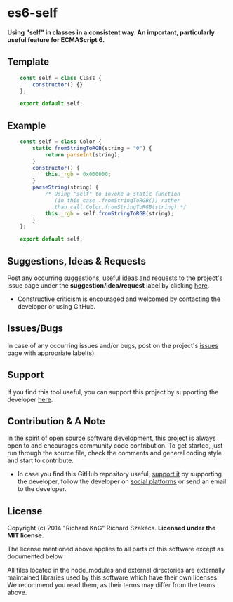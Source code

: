 es6-self
========
__Using "self" in classes in a consistent way. An important, particularly useful feature for ECMAScript 6.__

Template
--------
```javascript
    const self = class Class {
        constructor() {}
    };

    export default self;
```
Example
-------
```javascript
    const self = class Color {
        static fromStringToRGB(string = "0") {
            return parseInt(string);
        }
        constructor() {
            this._rgb = 0x000000;
        }
        parseString(string) {
            /* Using "self" to invoke a static function
               (in this case .fromStringToRGB()) rather
               than call Color.fromStringToRGB(string) */
            this._rgb = self.fromStringToRGB(string);
        }
    };

    export default self;
```
Suggestions, Ideas & Requests
-----------------------------
Post any occurring suggestions, useful ideas and requests to the project's issue page under the __suggestion/idea/request__ label by clicking [here](https://github.com/richard-kng/es6-self/labels/suggestion/idea/request).

 - Constructive criticism is encouraged and welcomed by contacting the developer or using GitHub.

Issues/Bugs
-----------
In case of any occurring issues and/or bugs, post on the project's [issues](https://github.com/richard-kng/es6-self/issues) page with appropriate label(s).

Support
-------
If you find this tool useful, you can support this project by supporting the developer [here](http://richard-kng.github.io/support/).

Contribution & A Note
---------------------
In the spirit of open source software development, this project is always open to and encourages community code contribution. To get started, just run through the source file, check the comments and general coding style and start to contribute.

- In case you find this GitHub repository useful, [support it](http://richard-kng.github.io/support/) by supporting the developer, follow the developer on [social platforms](http://richard-kng.github.io/support/#social) or send an email to the developer.

License
-------
Copyright (c) 2014 "Richard KnG" Richárd Szakács. __Licensed under the MIT license__.

The license mentioned above applies to all parts of this software except as
documented below

All files located in the node_modules and external directories are
externally maintained libraries used by this software which have their
own licenses. We recommend you read them, as their terms may differ from
the terms above.